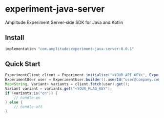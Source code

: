 # experiment-java-server

Amplitude Experiment Server-side SDK for Java and Kotlin

## Install

```gradle
implementation "com.amplitude:experiment-java-server:0.0.1"
```

## Quick Start

```java
ExperimentClient client = Experiment.initialize("<YOUR_API_KEY>", ExperimentConfig());
ExperimentUser user = ExperimentUser.builder().userId("user@company.com").build();
Map<String, Variant> variants = client.fetch(user).get();
Variant variant = variants.get("<YOUR_FLAG_KEY");
if (variants.is("on")) {
    // handle on
} else {
    // handle off    
}
```